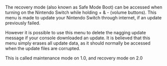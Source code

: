 The recovery mode (also known as Safe Mode Boot) can be accessed when
turning on the Nintendo Switch while holding + & - (volume buttons).
This menu is made to update your Nintendo Switch through internet, if an
update previously failed.

However it is possible to use this menu to delete the nagging update
message if your console downloaded an update. It is believed that this
menu simply erases all update data, as it should normally be accessed
when the update files are corrupted.

This is called maintenance mode on 1.0, and recovery mode on 2.0
